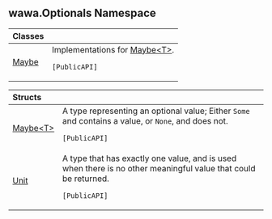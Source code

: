 ## wawa.Optionals Namespace

| Classes | |
| :--- | :--- |
| [Maybe](Maybe.md 'wawa.Optionals.Maybe') | Implementations for [Maybe&lt;T&gt;](Maybe{T}.md 'wawa.Optionals.Maybe<T>').<p/>`[PublicAPI]` |

| Structs | |
| :--- | :--- |
| [Maybe&lt;T&gt;](Maybe{T}.md 'wawa.Optionals.Maybe<T>') | A type representing an optional value; Either `Some` and contains a value, or `None`, and does not.<br/><p/>`[PublicAPI]` |
| [Unit](Unit.md 'wawa.Optionals.Unit') | A type that has exactly one value, and is used when there is no other meaningful value that could be returned.<br/><p/>`[PublicAPI]` |
